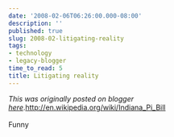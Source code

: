 ```yaml
---
date: '2008-02-06T06:26:00.000-08:00'
description: ''
published: true
slug: 2008-02-litigating-reality
tags:
- technology
- legacy-blogger
time_to_read: 5
title: Litigating reality
---
```


*This was originally posted on blogger [here](https://pydanny.blogspot.com/2008/02/litigating-reality.html)*.<a href="http://en.wikipedia.org/wiki/Indiana_Pi_Bill">http://en.wikipedia.org/wiki/Indiana_Pi_Bill</a><br /><br />Funny